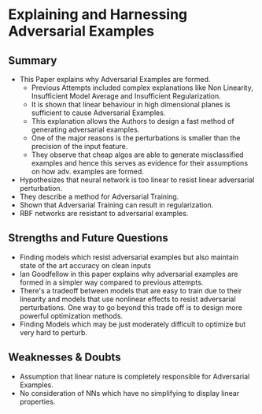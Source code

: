 # Explaining and Harnessing Adversarial Examples

## Summary 

- This Paper explains why Adversarial Examples are formed.
  - Previous Attempts included complex explanations like Non Linearity, Insufficient Model Average and Insufficient Regularization.
  - It is shown that linear behaviour in high dimensional planes is sufficient to cause Adversarial Examples.
  - This explanation allows the Authors to design a fast method of generating adversarial examples.
  - One of the major reasons is the perturbations is smaller than the precision of the input feature.
  - They observe that cheap algos are able to generate misclassified examples and hence this serves as evidence for their 
  assumptions on how adv. examples are formed.
- Hypothesizes that neural network is too linear to resist linear adversarial perturbation.
- They describe a method for Adversarial Training.
- Shown that Adversarial Training can result in regularization. 
- RBF networks are resistant to adversarial examples.
   
## Strengths and Future Questions 
- Finding models which resist adversarial examples but also maintain state of the art accuracy on clean inputs
- Ian Goodfellow in this paper explains why adversarial examples are formed in a simpler way compared to previous attempts.
- There's a tradeoff between models that are easy to train due to their linearity and models that use nonlinear effects to resist adversarial 
perturbations. One way to go beyond this trade off is to design more powerful optimization methods.
- Finding Models which may be just moderately difficult to optimize but very hard to perturb.

## Weaknesses & Doubts
- Assumption that linear nature is completely responsible for Adversarial Examples.
- No consideration of NNs which have no simplifying to display linear properties.
